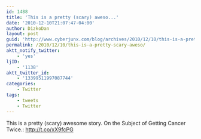 ```yaml
---
id: 1488
title: 'This is a pretty (scary) aweso...'
date: '2010-12-10T21:07:47-04:00'
author: DizkoDan
layout: post
guid: 'http://www.cyberjunx.com/blog/archives/2010/12/10/this-is-a-pretty-scary-aweso/'
permalink: /2010/12/10/this-is-a-pretty-scary-aweso/
aktt_notify_twitter:
    - 'yes'
ljID:
    - '1138'
aktt_twitter_id:
    - '13399511997087744'
categories:
    - Twitter
tags:
    - tweets
    - Twitter
---
```


This is a pretty (scary) awesome story. On the Subject of Getting Cancer Twice.: <http://t.co/xX9fcPG>